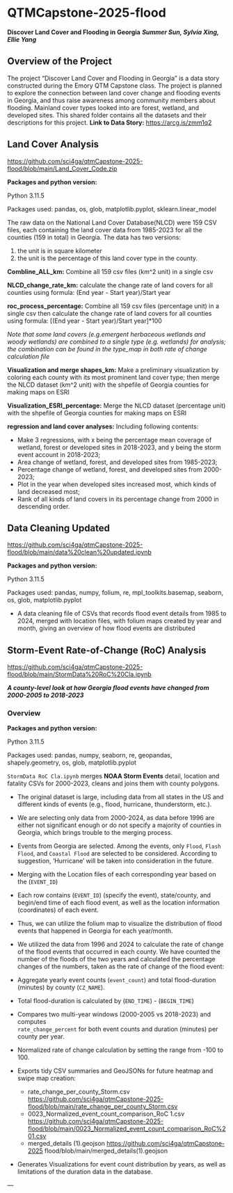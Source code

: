 # QTMCapstone-2025-flood

**Discover Land Cover and Flooding in Georgia**
***Summer Sun, Sylvia Xing, Ellie Yang***
## Overview of the Project
The project “Discover Land Cover and Flooding in Georgia” is a data story constructed during the Emory QTM Capstone class. The project is planned to explore the connection between land cover change and flooding events in Georgia, and thus raise awareness among community members about flooding. Mainland cover types looked into are forest, wetland, and developed sites. This shared folder contains all the datasets and their descriptions for this project.
**Link to Data Story:** https://arcg.is/zmm1q2


## Land Cover Analysis

https://github.com/sci4ga/qtmCapstone-2025-flood/blob/main/Land_Cover_Code.zip

**Packages and python version:**  

Python 3.11.5 

Packages used: pandas, os, glob, matplotlib.pyplot, sklearn.linear_model 

The raw data on the National Land Cover Database(NLCD) were 159 CSV files, each containing the land cover data from 1985-2023 for all the counties (159 in total) in Georgia. The data has two versions:  
1. the unit is in square kilometer  
2. the unit is the percentage of this land cover type in the county.  

**Combline_ALL_km:** Combine all 159 csv files (km^2 unit) in a single csv  

**NLCD_change_rate_km:** calculate the change rate of land covers for all counties using formula: (End year - Start year)/Start year  

**roc_process_percentage:** Combine all 159 csv files (percentage unit) in a single csv then calculate  the change rate of land covers for all counties using formula: [(End year - Start year)/Start year]*100  

*Note that some land covers (e.g.emergent herbaceous wetlands and woody wetlands) are combined to a single type (e.g. wetlands) for analysis; the combination can be found in the type_map in both rate of change calculation file*  

**Visualization and merge shapes_km:** Make a preliminary visualization by coloring each county with its most prominent land cover type; then merge the NLCD dataset (km^2 unit) with the shpefile of Georgia counties for making maps on ESRI  

**Visualization_ESRI_percentage:** Merge the NLCD dataset (percentage unit) with the shpefile of Georgia counties for making maps on ESRI  

**regression and land cover analyses:** Including following contents:  
- Make 3 regressions, with x being the percentage mean coverage of wetland, forest or developed sites in 2018-2023, and y being the storm event account in 2018-2023;  
- Area change of wetland, forest, and developed sites from 1985-2023;  
- Percentage change of wetland, forest, and developed sites from 2000-2023;  
- Plot in the year when developed sites increased most, which kinds of land decreased most;  
- Rank of all kinds of land covers in its percentage change from 2000 in descending order.  


## Data Cleaning Updated  
https://github.com/sci4ga/qtmCapstone-2025-flood/blob/main/data%20clean%20updated.ipynb

**Packages and python version:**

Python 3.11.5 

Packages used: pandas, numpy, folium, re, mpl_toolkits.basemap, seaborn, os, glob, matplotlib.pyplot

- A data cleaning file of CSVs that records flood event details from 1985 to 2024, merged with location files, with folium maps created by year and month, giving an overview of how flood events are distributed


## Storm-Event Rate-of-Change (RoC) Analysis  
https://github.com/sci4ga/qtmCapstone-2025-flood/blob/main/StormData%20RoC%20Cla.ipynb

***A county-level look at how Georgia flood events have changed from 2000-2005 to 2018-2023***

### Overview
**Packages and python version:**

Python 3.11.5 

Packages used: pandas, numpy, seaborn, re, geopandas, shapely.geometry, os, glob, matplotlib.pyplot

`StormData RoC Cla.ipynb` merges **NOAA Storm Events** detail, location and
fatality CSVs for 2000-2023, cleans and joins them with county polygons.

- The original dataset is large, including data from all states in the US and different kinds of events (e.g., flood, hurricane, thunderstorm, etc.).
  
- We are selecting only data from 2000-2024, as data before 1996 are either not significant enough or do not specify a majority of counties in Georgia, which brings trouble to the merging process.
  
- Events from Georgia are selected. Among the events, only `Flood`, `Flash Flood`, and `Coastal Flood` are selected to be considered. According to suggestion, ‘Hurricane’ will be taken into consideration in the future.
   
- Merging with the Location files of each corresponding year based on the (`EVENT_ID`)
  
- Each row contains (`EVENT_ID`) (specify the event), state/county, and begin/end time of each flood event, as well as the location information (coordinates) of each event.
  
- Thus, we can utilize the folium map to visualize the distribution of flood events that happened in Georgia for each year/month.
  
- We utilized the data from 1996 and 2024 to calculate the rate of change of the flood events that occurred in each county. We have counted the number of the floods of the two years and calculated the percentage changes of the numbers, taken as the rate of change of the flood event:

- Aggregate yearly event counts (`event_count`) and total flood-duration (minutes) by county (`CZ_NAME`).

- Total flood-duration is calculated by (`END_TIME`) -  (`BEGIN_TIME`)

- Compares two multi-year windows (2000-2005 vs 2018-2023) and computes  
   `rate_change_percent` for both event counts and duration (minutes) per county per year.
   
- Normalized rate of change calculation by setting the range from -100 to 100.

- Exports tidy CSV summaries and GeoJSONs for future heatmap and swipe map creation:
     - rate_change_per_county_Storm.csv https://github.com/sci4ga/qtmCapstone-2025-flood/blob/main/rate_change_per_county_Storm.csv 
     - 0023_Normalized_event_count_comparison_RoC 1.csv https://github.com/sci4ga/qtmCapstone-2025-flood/blob/main/0023_Normalized_event_count_comparison_RoC%201.csv
     - merged_details (1).geojson https://github.com/sci4ga/qtmCapstone-2025 flood/blob/main/merged_details(1).geojson

- Generates Visualizations for event count distribution by years, as well as limitations of the duration data in the database.


—


